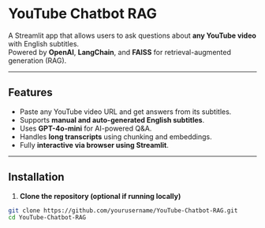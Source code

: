 
# YouTube Chatbot RAG

A Streamlit app that allows users to ask questions about **any YouTube video** with English subtitles.  
Powered by **OpenAI**, **LangChain**, and **FAISS** for retrieval-augmented generation (RAG).

---

## Features

- Paste any YouTube video URL and get answers from its subtitles.  
- Supports **manual and auto-generated English subtitles**.  
- Uses **GPT-4o-mini** for AI-powered Q&A.  
- Handles **long transcripts** using chunking and embeddings.  
- Fully **interactive via browser using Streamlit**.  

---

## Installation

1. **Clone the repository (optional if running locally)**

```bash
git clone https://github.com/yourusername/YouTube-Chatbot-RAG.git
cd YouTube-Chatbot-RAG
